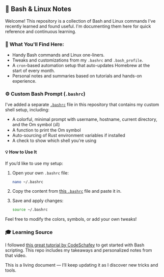 ## 🐚 Bash & Linux Notes

Welcome! This repository is a collection of Bash and Linux commands I've recently learned and found useful. I'm documenting them here for quick reference and continuous learning.

### 📁 What You'll Find Here:

* Handy Bash commands and Linux one-liners.
* Tweaks and customizations from my `.bashrc` and `.bash_profile`.
* A `cron`-based automation setup that auto-updates Homebrew at the start of every month.
* Personal notes and summaries based on tutorials and hands-on experience.

### ⚙️ Custom Bash Prompt (`.bashrc`)

I've added a separate [`.bashrc`](./.bashrc) file in this repository that contains my custom shell setup, including:

* A colorful, minimal prompt with username, hostname, current directory, and the Om symbol (ॐ)
* A function to print the Om symbol
* Auto-sourcing of Rust environment variables if installed
* A check to show which shell you're using

#### 💡 How to Use It

If you’d like to use my setup:

1. Open your own `.bashrc` file:

   ```bash
   nano ~/.bashrc
   ```
2. Copy the content from [this `.bashrc`](./.bashrc) file and paste it in.
3. Save and apply changes:

   ```bash
   source ~/.bashrc
   ```

Feel free to modify the colors, symbols, or add your own tweaks!

### 🎓 Learning Source

I followed [this great tutorial by CodeSchafey](https://youtu.be/j6vKLJxAKfw?si=2mph6H5cRNF72hr5) to get started with Bash scripting. This repo includes my takeaways and personalized notes from that video.

This is a living document — I’ll keep updating it as I discover new tricks and tools.
